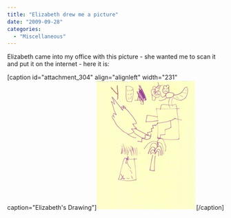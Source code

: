 ```yaml
---
title: "Elizabeth drew me a picture"
date: "2009-09-28"
categories: 
  - "Miscellaneous"
---
```


Elizabeth came into my office with this picture - she wanted me to scan it and put it on the internet - here it is:

\[caption id="attachment\_304" align="alignleft" width="231" caption="Elizabeth's Drawing"\]![Elizabeth's Drawing](images/elizabeth-drawing-20090928-231x300.jpg "Elizabeth's Drawing")\[/caption\]
